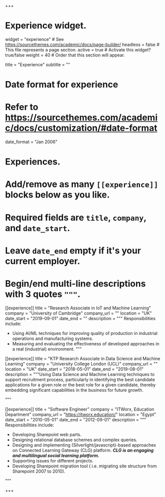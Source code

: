 +++
# Experience widget.
widget = "experience"  # See https://sourcethemes.com/academic/docs/page-builder/
headless = false  # This file represents a page section.
active = true  # Activate this widget? true/false
weight = 40  # Order that this section will appear.

title = "Experience"
subtitle = ""

# Date format for experience
#   Refer to https://sourcethemes.com/academic/docs/customization/#date-format
date_format = "Jan 2006"

# Experiences.
#   Add/remove as many `[[experience]]` blocks below as you like.
#   Required fields are `title`, `company`, and `date_start`.
#   Leave `date_end` empty if it's your current employer.
#   Begin/end multi-line descriptions with 3 quotes `"""`.
[[experience]]
  title = "Research Associate in IoT and Machine Learning"
  company = "University of Cambridge"
  company_url = ""
  location = "UK"
  date_start = "2019-09-01"
  date_end = ""
  description = """
  Responsibilities include:
  * Using AI/ML techniques for improving quality of production in industrial operations and manufacturing systems.
  * Measuring and evaluating the effectiveness of developed approaches in a real (industrial) environment.
  """

[[experience]]
  title = "KTP Research Associate in Data Science and Machine Learning"
  company = "University College London (UCL)"
  company_url = ""
  location = "UK"
  date_start = "2018-05-01"
  date_end = "2019-08-01"
  description = """Using Data Science and Machine Learning techniques to support recruitment process, particularly in identifying the best candidate applications for a given role or the best role for a given candidate, thereby embedding significant capabilities in the business for future growth.

  """
  
[[experience]]
  title = "Software Engineer"
  company = "ITWorx, Education Department"
  company_url = "https://itworx.education/"
  location = "Egypt"
  date_start = "2010-05-01"
  date_end = "2012-09-01"
  description = """
  Responsibilities include:
  * Developing Sharepoint web parts.
  * Designing relational database schemes and complex queries.
  * Designing and implementing (Silverlight/javascript)-based approaches on Connected Learning Gateway (CLG) platform. ***CLG is an engaging and multilingual social learning platform.***
  * Supporting issues for different projects.
  * Developing Sharepoint migration tool ( i.e. migrating site structure from Sharepoint 2007 to 2010).
  
"""

+++
